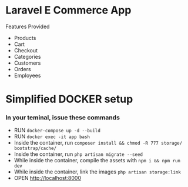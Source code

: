 # Laravel E Commerce App

Features Provided
- Products
- Cart
- Checkout
- Categories
- Customers
- Orders
- Employees

# Simplified DOCKER setup
### In your teminal, issue these commands

- RUN `docker-compose up -d --build`
- RUN `docker exec -it app bash`
- Inside the container, run `composer install && chmod -R 777 storage/ bootstrap/cache/`
- Inside the container, run `php artisan migrate --seed`
- While inside the container, compile the assets with `npm i && npm run dev`
- While inside the container, link the images `php artisan storage:link`
- OPEN [http://localhost:8000](http://localhost:8000)
